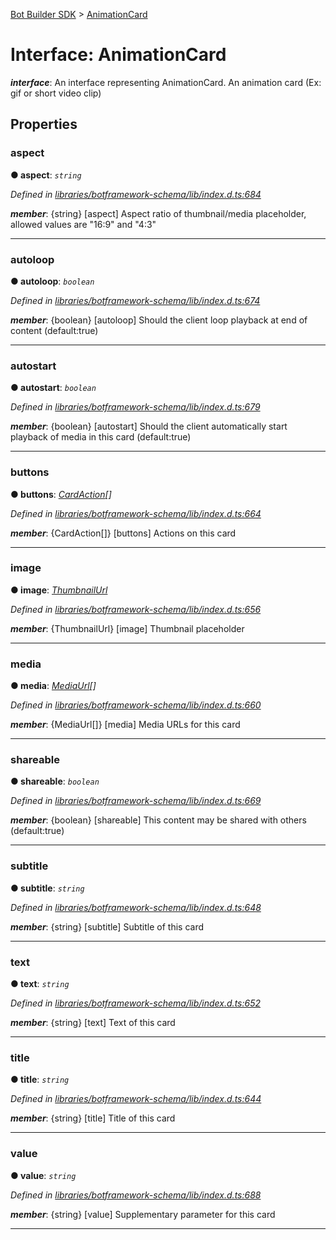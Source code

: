 [Bot Builder SDK](../README.md) > [AnimationCard](../interfaces/botbuilder.animationcard.md)



# Interface: AnimationCard

*__interface__*: An interface representing AnimationCard. An animation card (Ex: gif or short video clip)



## Properties
<a id="aspect"></a>

###  aspect

**●  aspect**:  *`string`* 

*Defined in [libraries/botframework-schema/lib/index.d.ts:684](https://github.com/Microsoft/botbuilder-js/blob/09ad751/libraries/botframework-schema/lib/index.d.ts#L684)*


*__member__*: {string} [aspect] Aspect ratio of thumbnail/media placeholder, allowed values are "16:9" and "4:3"





___

<a id="autoloop"></a>

###  autoloop

**●  autoloop**:  *`boolean`* 

*Defined in [libraries/botframework-schema/lib/index.d.ts:674](https://github.com/Microsoft/botbuilder-js/blob/09ad751/libraries/botframework-schema/lib/index.d.ts#L674)*


*__member__*: {boolean} [autoloop] Should the client loop playback at end of content (default:true)





___

<a id="autostart"></a>

###  autostart

**●  autostart**:  *`boolean`* 

*Defined in [libraries/botframework-schema/lib/index.d.ts:679](https://github.com/Microsoft/botbuilder-js/blob/09ad751/libraries/botframework-schema/lib/index.d.ts#L679)*


*__member__*: {boolean} [autostart] Should the client automatically start playback of media in this card (default:true)





___

<a id="buttons"></a>

###  buttons

**●  buttons**:  *[CardAction](botbuilder.cardaction.md)[]* 

*Defined in [libraries/botframework-schema/lib/index.d.ts:664](https://github.com/Microsoft/botbuilder-js/blob/09ad751/libraries/botframework-schema/lib/index.d.ts#L664)*


*__member__*: {CardAction[]} [buttons] Actions on this card





___

<a id="image"></a>

###  image

**●  image**:  *[ThumbnailUrl](botbuilder.thumbnailurl.md)* 

*Defined in [libraries/botframework-schema/lib/index.d.ts:656](https://github.com/Microsoft/botbuilder-js/blob/09ad751/libraries/botframework-schema/lib/index.d.ts#L656)*


*__member__*: {ThumbnailUrl} [image] Thumbnail placeholder





___

<a id="media"></a>

###  media

**●  media**:  *[MediaUrl](botbuilder.mediaurl.md)[]* 

*Defined in [libraries/botframework-schema/lib/index.d.ts:660](https://github.com/Microsoft/botbuilder-js/blob/09ad751/libraries/botframework-schema/lib/index.d.ts#L660)*


*__member__*: {MediaUrl[]} [media] Media URLs for this card





___

<a id="shareable"></a>

###  shareable

**●  shareable**:  *`boolean`* 

*Defined in [libraries/botframework-schema/lib/index.d.ts:669](https://github.com/Microsoft/botbuilder-js/blob/09ad751/libraries/botframework-schema/lib/index.d.ts#L669)*


*__member__*: {boolean} [shareable] This content may be shared with others (default:true)





___

<a id="subtitle"></a>

###  subtitle

**●  subtitle**:  *`string`* 

*Defined in [libraries/botframework-schema/lib/index.d.ts:648](https://github.com/Microsoft/botbuilder-js/blob/09ad751/libraries/botframework-schema/lib/index.d.ts#L648)*


*__member__*: {string} [subtitle] Subtitle of this card





___

<a id="text"></a>

###  text

**●  text**:  *`string`* 

*Defined in [libraries/botframework-schema/lib/index.d.ts:652](https://github.com/Microsoft/botbuilder-js/blob/09ad751/libraries/botframework-schema/lib/index.d.ts#L652)*


*__member__*: {string} [text] Text of this card





___

<a id="title"></a>

###  title

**●  title**:  *`string`* 

*Defined in [libraries/botframework-schema/lib/index.d.ts:644](https://github.com/Microsoft/botbuilder-js/blob/09ad751/libraries/botframework-schema/lib/index.d.ts#L644)*


*__member__*: {string} [title] Title of this card





___

<a id="value"></a>

###  value

**●  value**:  *`string`* 

*Defined in [libraries/botframework-schema/lib/index.d.ts:688](https://github.com/Microsoft/botbuilder-js/blob/09ad751/libraries/botframework-schema/lib/index.d.ts#L688)*


*__member__*: {string} [value] Supplementary parameter for this card





___


